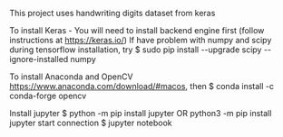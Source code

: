 This project uses handwriting digits dataset from keras

To install Keras - You will need to install backend engine first (follow instructions at https://keras.io/)
	If have problem with numpy and scipy during tensorflow installation, try 
		$ sudo pip install --upgrade scipy --ignore-installed numpy

To install Anaconda and OpenCV https://www.anaconda.com/download/#macos, then 
		$ conda install -c conda-forge opencv
	
Install jupyter 
		$ python -m pip install jupyter OR python3 -m pip install jupyter
	start connection 
		$ jupyter notebook

	